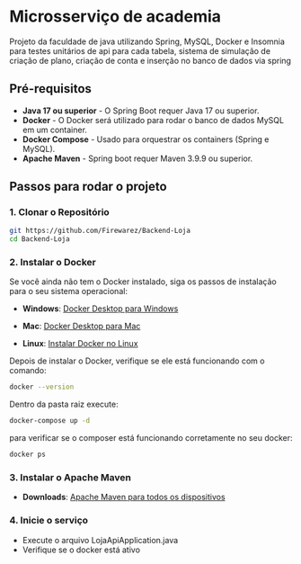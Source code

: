 # Microsserviço de academia

Projeto da faculdade de java utilizando Spring, MySQL, Docker e Insomnia para testes unitários de
api para cada tabela, sistema de simulação de criação de plano, criação de conta e inserção no banco de dados
via spring 

## Pré-requisitos

- **Java 17 ou superior** - O Spring Boot requer Java 17 ou superior.
- **Docker** - O Docker será utilizado para rodar o banco de dados MySQL em um container.
- **Docker Compose** - Usado para orquestrar os containers (Spring e MySQL).
- **Apache Maven** - Spring boot requer Maven 3.9.9 ou superior.

## Passos para rodar o projeto

### 1. **Clonar o Repositório**

```bash
git https://github.com/Firewarez/Backend-Loja
cd Backend-Loja
```

### 2. Instalar o Docker
Se você ainda não tem o Docker instalado, siga os passos de instalação para o seu sistema operacional:

- **Windows**: [Docker Desktop para Windows](https://www.docker.com/products/docker-desktop)

- **Mac**: [Docker Desktop para Mac](https://www.docker.com/products/docker-desktop)

- **Linux**: [Instalar Docker no Linux](https://docs.docker.com/engine/install/)

Depois de instalar o Docker, verifique se ele está funcionando com o comando:

```bash
docker --version
```

Dentro da pasta raiz execute:

```bash
docker-compose up -d
```

para verificar se o composer está funcionando corretamente no seu docker:
```bash
docker ps
```

### 3. Instalar o Apache Maven

- **Downloads**: [Apache Maven para todos os dispositivos](https://maven.apache.org/download.cgi)

### 4. Inicie o serviço

- Execute o arquivo LojaApiApplication.java
- Verifique se o docker está ativo